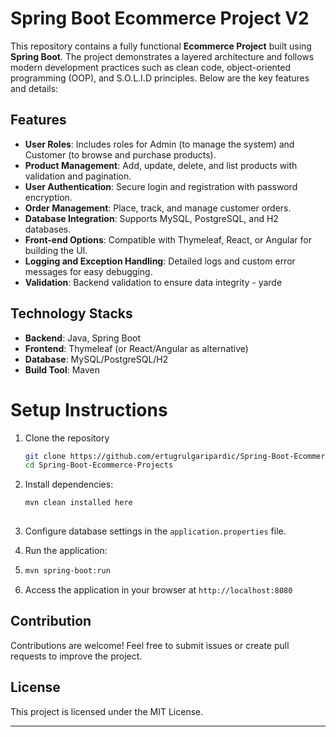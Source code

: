  # Spring Boot Ecommerce Project V2

This repository contains a fully functional **Ecommerce Project** built using **Spring Boot**. The project demonstrates a layered architecture and follows modern development practices such as clean code, object-oriented programming (OOP), and S.O.L.I.D principles. Below are the key features and details:

## Features
- **User Roles**: Includes roles for Admin (to manage the system) and Customer (to browse and purchase products).
- **Product Management**: Add, update, delete, and list products with validation and pagination.
- **User Authentication**: Secure login and registration with password encryption.
- **Order Management**: Place, track, and manage customer orders.
- **Database Integration**: Supports MySQL, PostgreSQL, and H2 databases.
- **Front-end Options**: Compatible with Thymeleaf, React, or Angular for building the UI.
- **Logging and Exception Handling**: Detailed logs and custom error messages for easy debugging.
- **Validation**: Backend validation to ensure data integrity - yarde

## Technology Stacks
- **Backend**: Java, Spring Boot
- **Frontend**: Thymeleaf (or React/Angular as alternative)
- **Database**: MySQL/PostgreSQL/H2
- **Build Tool**: Maven
  
# Setup Instructions
1. Clone the repository
   ```bash
   git clone https://github.com/ertugrulgaripardic/Spring-Boot-Ecommerce-Project.git
   cd Spring-Boot-Ecommerce-Projects
   ```

2. Install dependencies:
   ```bash
   mvn clean installed here
  
3. Configure database settings in the `application.properties` file.

4. Run the application:

6. 
   ```bash
   mvn spring-boot:run
   ```

7. Access the application in your browser at `http://localhost:8080`

## Contribution
Contributions are welcome! Feel free to submit issues or create pull requests to improve the project.

## License

This project is licensed under the MIT License.

---
